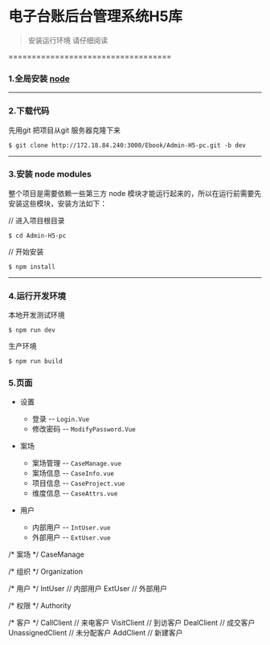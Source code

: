 # 电子台账后台管理系统H5库

>安装运行环境  请仔细阅读

===================================
### 1.全局安装 [node](https://nodejs.org/en/)

---

### 2.下载代码
先用git 把项目从git 服务器克隆下来

`$ git clone http://172.18.84.240:3000/Ebook/Admin-H5-pc.git -b dev`

---

### 3.安装 node modules

整个项目是需要依赖一些第三方 node 模块才能运行起来的，所以在运行前需要先安装这些模块，安装方法如下：

// 进入项目根目录

`$ cd Admin-H5-pc`

// 开始安装

`$ npm install`

---

### 4.运行开发环境
本地开发测试环境

`$ npm run dev`

生产环境

`$ npm run build`

### 5.页面

- 设置
  - 登录 -- `Login.Vue`
  - 修改密码 -- `ModifyPassword.Vue`

- 案场
  - 案场管理 -- `CaseManage.vue`
  - 案场信息 -- `CaseInfo.vue`
  - 项目信息 -- `CaseProject.vue`
  - 维度信息 -- `CaseAttrs.vue`

- 用户
  - 内部用户 -- `IntUser.vue`
  - 外部用户 -- `ExtUser.vue`

/* 案场 */
CaseManage

/* 组织 */
Organization

/* 用户 */
IntUser // 内部用户
ExtUser // 外部用户

/* 权限 */
Authority

/* 客户 */
CallClient // 来电客户
VisitClient // 到访客户
DealClient // 成交客户
UnassignedClient // 未分配客户
AddClient // 新建客户